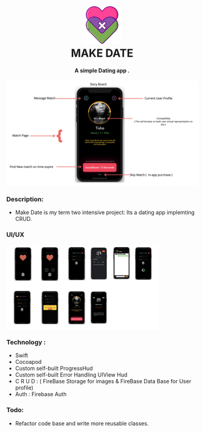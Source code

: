 
<h1 align="center">
  <br>
  <img src="logo.png" alt="MakeDate" width="100">
  <br>
  MAKE  DATE 
  <br>
</h1>

<h4 align="center">A simple Dating app .</h4>

<p align="center">
<img src="about.jpeg"
         alt="Gitter">
</p>

### Description:

* Make Date is my term two intensive project: Its  a dating app implemting CRUD. 


### UI/UX

<img   src="1.jpeg"  width="400" align="center">

### Technology :

* Swift 
* Cocoapod 
* Custom self-built ProgressHud
* Custom self-built Error Handling UIView Hud
* C R U D : ( FireBase Storage for images & FireBase Data Base for User profile)
* Auth : Firebase Auth


### Todo: 

* Refactor code base and write more reusable classes.



